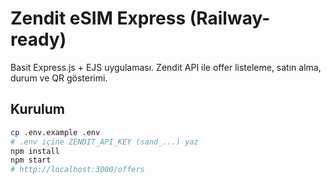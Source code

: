 # Zendit eSIM Express (Railway-ready)

Basit Express.js + EJS uygulaması. Zendit API ile offer listeleme, satın alma, durum ve QR gösterimi.

## Kurulum
```bash
cp .env.example .env
# .env içine ZENDIT_API_KEY (sand_...) yaz
npm install
npm start
# http://localhost:3000/offers
```
